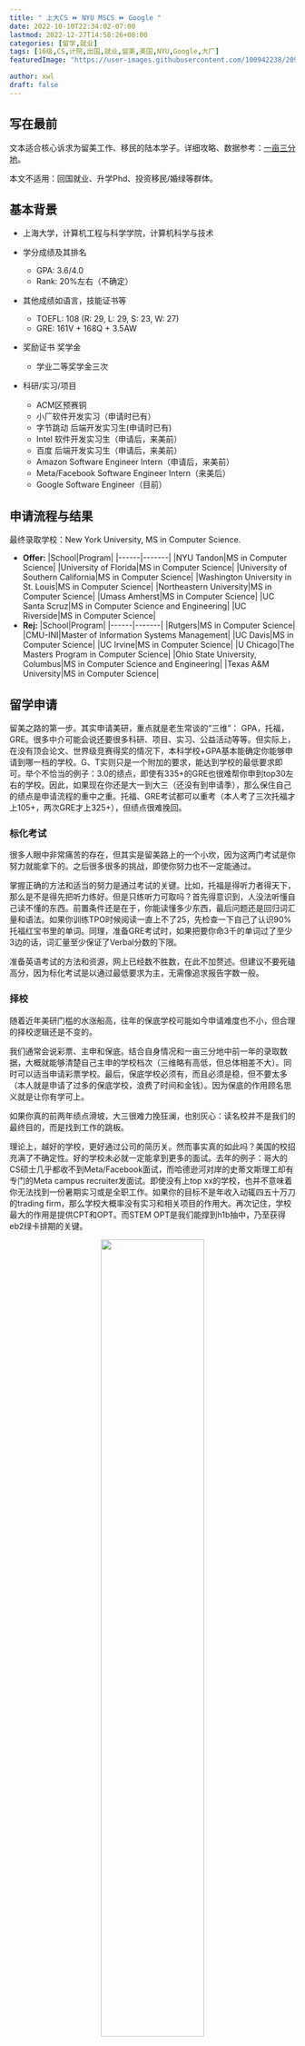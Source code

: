 ```yaml
---
title: " 上大CS ⏩ NYU MSCS ⏩ Google "
date: 2022-10-10T22:34:02-07:00
lastmod: 2022-12-27T14:58:26+08:00
categories: [留学,就业]
tags: [16级,CS,计院,出国,就业,留美,美国,NYU,Google,大厂]
featuredImage: "https://user-images.githubusercontent.com/100942238/209870861-c40c5eec-5bd6-4acc-9a97-7e67aea54426.png"

author: xwl
draft: false
---
```



## 写在最前
文本适合核心诉求为留美工作、移民的陆本学子。详细攻略、数据参考：[一亩三分地](https://www.1point3acres.com/)。

本文不适用：回国就业、升学Phd、投资移民/婚绿等群体。

## 基本背景 

- 上海大学，计算机工程与科学学院，计算机科学与技术

- 学分成绩及其排名
  - GPA: 3.6/4.0
  - Rank: 20%左右（不确定）

- 其他成绩如语言，技能证书等
  - TOEFL: 108 (R: 29, L: 29, S: 23, W: 27)
  - GRE: 161V + 168Q + 3.5AW

- 奖励证书 奖学金
  - 学业二等奖学金三次

- 科研/实习/项目
  - ACM区预赛铜
  - 小厂软件开发实习（申请时已有）
  - 字节跳动 后端开发实习生(申请时已有)
  - Intel 软件开发实习生（申请后，来美前）
  - 百度 后端开发实习生（申请后，来美前）
  - Amazon Software Engineer Intern（申请后，来美前）
  - Meta/Facebook Software Engineer Intern（来美后）
  - Google Software Engineer（目前）

## 申请流程与结果

最终录取学校：New York University, MS in Computer Science. 


- **Offer:** 
  |School|Program|
  |------|-------|
  |NYU Tandon|MS in Computer Science|
  |University of Florida|MS in Computer Science|
  |University of Southern California|MS in Computer Science|
  |Washington University in St. Louis|MS in Computer Science|
  |Northeastern University|MS in Computer Science|
  |Umass Amherst|MS in Computer Science|
  |UC Santa Scruz|MS in Computer Science and Engineering|
  |UC Riverside|MS in Computer Science|
- **Rej:** 
  |School|Program|
  |------|-------|
  |Rutgers|MS in Computer Science|
  |CMU-INI|Master of Information Systems Management|
  |UC Davis|MS in Computer Science|
  |UC Irvine|MS in Computer Science|
  |U Chicago|The Masters Program in Computer Science|
  |Ohio State University, Columbus|MS in Computer Science and Engineering|
  |Texas A&M University|MS in Computer Science|

## 留学申请
留美之路的第一步。其实申请美研，重点就是老生常谈的“三维”： GPA，托福，GRE。很多中介可能会说还要很多科研、项目、实习、公益活动等等。但实际上，在没有顶会论文、世界级竞赛得奖的情况下，本科学校+GPA基本能确定你能够申请到哪一档的学校。G、T实则只是一个附加的要求，能达到学校的最低要求即可。举个不恰当的例子：3.0的绩点，即使有335+的GRE也很难帮你申到top30左右的学校。因此，如果现在你还是大一到大三（还没有到申请季），那么保住自己的绩点是申请流程的重中之重。托福、GRE考试都可以重考（本人考了三次托福才上105+，两次GRE才上325+），但绩点很难挽回。

### 标化考试
很多人眼中非常痛苦的存在，但其实是留美路上的一个小坎，因为这两门考试是你努力就能拿下的。之后很多很多的挑战，即使你努力也不一定能通过。

掌握正确的方法和适当的努力是通过考试的关键。比如，托福是得听力者得天下，那么是不是得先把听力练好。但是只练听力可取吗？首先得意识到，人没法听懂自己读不懂的东西。前置条件还是在于，你能读懂多少东西，最后问题还是回归词汇量和语法。如果你训练TPO时候阅读一直上不了25，先检查一下自己了认识90%托福红宝书里的单词。同理，准备GRE考试时，如果把要你命3千的单词过了至少3边的话，词汇量至少保证了Verbal分数的下限。

准备英语考试的方法和资源，网上已经数不胜数，在此不加赘述。但建议不要死磕高分，因为标化考试是以通过最低要求为主，无需像追求报告字数一般。

### 择校

随着近年美研门槛的水涨船高，往年的保底学校可能如今申请难度也不小，但合理的择校逻辑还是不变的。

我们通常会说彩票、主申和保底。结合自身情况和一亩三分地中前一年的录取数据，大概就能够清楚自己主申的学校档次（三维略有高低，但总体相差不大）。同时可以适当申请彩票学校。最后，保底学校必须有，而且必须是稳，但不要太多（本人就是申请了过多的保底学校，浪费了时间和金钱）。因为保底的作用顾名思义就是让你有学可上。

如果你真的前两年绩点滑坡，大三很难力挽狂澜，也别灰心：读名校并不是我们的最终目的，而是找到工作的跳板。

理论上，越好的学校，更好通过公司的简历关。然而事实真的如此吗？美国的校招充满了不确定性。好的学校未必就一定能拿到更多的面试。去年的例子：哥大的CS硕士几乎都收不到Meta/Facebook面试，而哈德逊河对岸的史蒂文斯理工却有专门的Meta campus recruiter发面试。即使没有上top xx的学校，也并不意味着你无法找到一份暑期实习或是全职工作。如果你的目标不是年收入动辄四五十万刀的trading firm，那么学校大概率没有实习和相关项目的作用大。再次记住，学校最大的作用是提供CPT和OPT。而STEM OPT是我们能撑到h1b抽中，乃至获得eb2绿卡排期的关键。


<center>
	<img src="https://user-images.githubusercontent.com/100942238/209865558-763487bf-21d3-4b1c-a6be-81a8f931a848.jpg" width="60%" />
    <br>
	<img src="https://user-images.githubusercontent.com/100942238/209870686-53fddea6-8d61-4c9b-8b61-a0def61bf906.jpg" width="60%" />
</center>


---

## 实习
在你研二全职前，你应该争取到至少以下各阶段中的一段实习。通常最难的就是找第一段实习。这时候很容易碰到经典困境：“你需要一份工作来获取工作经历；而找到工作却需要工作经历”。

那么如何在本就学业（报告）繁重的学习生活中积攒让你通过实习简历关的经历呢？本人觉得可以大致分为以下几类思路：
- **竞赛（ACM）**

  ACM可以说是上大计院师生最热衷的校内活动。想必计院的同学在刚入学的时候就参加了不少学院关于ACM的讲座。虽然本人也潜心训练了一个暑假，但由于实力一般，获得区预赛水铜后便开始忙着标化考试。那么ACM对于过实习简历的帮助有多大呢？结合本人在大三投简历的情况来看：如果你取得的奖项比较普通并且投递的不是大厂，那么审你简历的人很可能并不知道其中的含金量。可能你把ACM区预赛换成蓝桥杯对方也未必能察觉到差别，如此占用你数百甚至上千小时的一行奖项可能连一个简单的Vue+Springboot的前后端项目都不如；如果你投递的是大厂并且除了ACM普通奖项之外一片空白的话。。。总而言之，ACM流派需要结合自身能力。我不否认计院每年人才辈出。但我们可能一开始都觉得自己是V，最后不过是成为了又一个大卫·马丁内斯。

- **开发项目**
  
  其实这个路子本质和大部分本科毕业直接就业的同学无二，都是往简历上加当下比较火热的技术。目前网上开发项目资源丰富，常见项目的例如电商、社交论坛，想要动手做一些东西并不复杂。注意在面试之前把简历上做的东西和用的技术都深入了解一下，以防止面试官往深入了问。
  
- **公开课Lab**

  本人在出国后，经常在同行的简历上见到诸如MIT6.824，CMU15213等网红课程的Lab项目。首先这类课程本身质量不错，例如CSAPP可以让你较为全面地学习系统方面的知识，其中很多是通过背书做题学不到的东西。而这些课程的实验一般是根据论文/课本的理论去实现一些东西，例如6.824的Raft、15213的实现malloc。出国同学还能根据它提前适应全英文的学习环境。

如果你工程能力不俗且勇于尝试，可能在大二暑假就可以找到自己的第一份实习。而本人大二暑假还在ACM集训队挣扎。

### 大三暑期实习
如果你在上述一点或者超过一点都有不错的准备，此时的你已经可以去挑战大厂的暑期实习了。

本人分别在大三和研一两次参加过国内的春招（暑期实习）：第一次仅有ACM区域铜和一些普通的开发项目，因此最终只找到了一家小厂实习。而研一时再次投递暑期实习时，总共有四段实习（之后的字节、Intel、百度），最终找到了阿里、腾讯、美团、亚马逊、摩根士丹利的暑期实习。可见在本身有实习的情况下，再次找实习，简历关就不再困难。

令人印象深刻的是我第二次的春招实习。春招春招，可能大家觉得等到春季再准备也不迟，但实则春节结束后可能就已经开始了当年的春招实习。

但如果像我一样大三秋季和冬季还在忙于标化考试，也不要担心。对于我们出国的同学来说，后面还有大厂实习的机会。

### 大四日常实习
8月中旬，这时的你应该结束了暑期实习。此时你应该要花一个月左右的时间专心投递美国学校网申。等到九月中下旬，网申流程结束得差不多了的时候，可能你觉得这时忙了三年了，得休息休息了？别急，现在的你有将近一年左右的时间好好地积攒实习经历。据作者所知，部分大厂如字节、腾讯、百度，都会提供日常实习的机会。除了互联网大厂之外，我们也可以关注一下上海的各大外企如Intel、VMWare、NVidia等外企也会提供日常实习。

此外，笔者建议在这一年中最好把Leetcode至少前200（最好前400）刷掉，提前为之后找美国本土实习做好coding方面的准备。当然，不少同学在之前找国内实习的时候已经刷了一些题了。

等到你临近毕业，理想中的你应该是：手握心仪的美研offer + 有一到两段高质量实习（最好大厂/外企）+ 至少200道的Leetcode题数。至此，你已经为去美国后的第一步：找美国暑期实习做好了基本充分的准备了。

最后，好好地和国内的朋友和家人说一声再见吧。因为接下来的美国之旅很漫长，很可能数年都难以再回去了！

To be continued...

<center>
	<img src="https://user-images.githubusercontent.com/100942238/209870746-56225889-6e44-46b6-8f77-b4455f633e2c.png" width="80%" />
</center>




## 美国求职
### 美国实习
很多人会烦的一个错误是认为去了美国以后才开始找第二年的暑期实习。但实际情况是一些公司（亚麻、Salesforce等）在七、八月就开始了网申渠道。在此分享一个之前本人用来track各公司网申的repo：https://github.com/pittcsc/Summer2023-Internships 。 网申投递赶早不赶晚，不要总想着刷到多少题了再投，因为即使投递之后也大概率会经历漫长的等待乃至默拒。同时也可以在领英和一亩三分地上找一些国人的内推。

刷题。通常美国大厂的实习面试基本只有coding和behavioral question(bq)。而coding往往都会考leetocode上的算法题。比如Meta就是出了名的基本只考tag题，所以备战它家的面试时，把高频前200道刷个两遍足矣。而亚麻的面试则会是解释OA中自己做过的题目，以及它家出了名地看重基于leadership principiles的bq。Google的面试比较灵活，因此刷近几个月的面经题要比刷题库更有用；并且它的面试会有follow-up，例如更改原题条件或是要求更低的复杂度等。本人认为当刷题超过一定数量之后，边际效益甚微。因此找工中后期的刷题主要以练手为主。常用的题型应该在leetcode前400题中就已经基本掌握。当然，刷题对中国学生来说往往不是最大的问题。流畅地把一道自己会解的题目用英语解释给别人听才是面试的要求。建议多和一起找工作的朋友互相mock interview。

### 美国全职
此时的你，理想情况下简历已经是包含国内外大厂实习。全职的时间线和实习类似，网申/内退投递的流程也是类似，并且尽早投递。面试结构上，相比实习，全职面试会有更多轮coding，并且基本都包含单独的一轮behavioral round。

除此之外，我更想谈谈自身实力之外的东西：经济大环境。很多人都知道2021年tech行业经历了一波大放水，很多人，无论是科班还是转码选手，涌入了各大科技公司。其中有些人会以一副导师的姿态开课指导别人如何准备面试拿offer。他们把自己的成功经验归结于自身的努力和选择，他们不会告诉你当时人手一个Google、Facebook面试的情况。但来到2022，加息下的科技行业别说开放招聘了，甚至在职的人也要为大规模裁员、pip而担心受怕。2022年的Meta暑期实习生超过90%的人都没有return offer；亚麻即将入职的NG们被delay六个月的offer，导致OPT的身份问题；无数中小公司撕return offer；刚入职了Amazon、Meta就被裁员等等。所以，如果有人告诉你做到哪些就一定能顺利地在美国找到工作，请别相信他。我们之前做的一切，只是增加上岸的概率。

在2022下半年如此困难的求职模式下，笔者的一些朋友有总结出了一些适合经济情况较差时的找工作方法：在领英上直接找到profile中标注了仍然在招聘的hiring manager并私聊；多关注中小公司以及传统行业的SDE岗位。FYI

## 移民
本人对于美国移民的学习资源来自一亩三分地的移民板块以及公司律所的资料。很多人对于这一步的了解是开始工作，甚至拿到工签以后才，如果你的目标是润，那么找到工作，抽到h1b，都不是你的最终目标。绿卡才是那个润的终点。但是目前狭义的找工作->抽工签->排绿卡的流程十分漫长。具体是多长呢？即使一切顺利，一毕业进入支持day 1 PERM的公司（Google, Microsoft等），且后续不失业的话，最后拿到绿卡也是至少六七年以后了。如果不顺利的话，十年及以上也是常有的事。当我在写这个篇章时（2022年12月），美国eb1绿卡也已经有了排期。如果你坚定地以移民美国为目标，那么读phd多发paper可能是更可行且抗风险能力更强的选择；甚至婚旅也可以成为一个选项。对于死磕eb2/3的同学（也是本人的情况），放松心态。在目前eb2/3排期的基础上，最大的困难是抽中h1b。但即使三抽不中，如果已经file 140锁定了pd，那么内部transfer去其他国家（加拿大、欧洲等）之后再通过L1签证回美也是一个选择。
